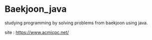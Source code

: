 # Baekjoon_java

studying programming by solving problems from baekjoon using java. 

site : https://www.acmicpc.net/

